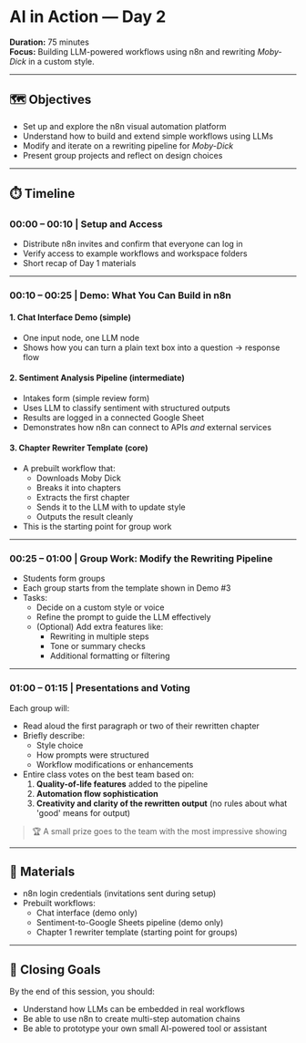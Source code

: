 # AI in Action — Day 2

**Duration:** 75 minutes  
**Focus:** Building LLM-powered workflows using n8n and rewriting *Moby-Dick* in a custom style.

---

## 🗺️ Objectives

- Set up and explore the n8n visual automation platform
- Understand how to build and extend simple workflows using LLMs
- Modify and iterate on a rewriting pipeline for *Moby-Dick*
- Present group projects and reflect on design choices

---

## ⏱️ Timeline

### 00:00 – 00:10 | Setup and Access
- Distribute n8n invites and confirm that everyone can log in
- Verify access to example workflows and workspace folders
- Short recap of Day 1 materials

---

### 00:10 – 00:25 | Demo: What You Can Build in n8n

#### 1. Chat Interface Demo (simple)
- One input node, one LLM node
- Shows how you can turn a plain text box into a question → response flow

#### 2. Sentiment Analysis Pipeline (intermediate)
- Intakes form (simple review form)
- Uses LLM to classify sentiment with structured outputs
- Results are logged in a connected Google Sheet
- Demonstrates how n8n can connect to APIs *and* external services

#### 3. Chapter Rewriter Template (core)
- A prebuilt workflow that:
  - Downloads Moby Dick
  - Breaks it into chapters
  - Extracts the first chapter
  - Sends it to the LLM with to update style
  - Outputs the result cleanly
- This is the starting point for group work

---

### 00:25 – 01:00 | Group Work: Modify the Rewriting Pipeline
- Students form groups
- Each group starts from the template shown in Demo #3
- Tasks:
  - Decide on a custom style or voice
  - Refine the prompt to guide the LLM effectively
  - (Optional) Add extra features like:
    - Rewriting in multiple steps
    - Tone or summary checks
    - Additional formatting or filtering

---

### 01:00 – 01:15 | Presentations and Voting
Each group will:
- Read aloud the first paragraph or two of their rewritten chapter
- Briefly describe:
  - Style choice
  - How prompts were structured
  - Workflow modifications or enhancements
- Entire class votes on the best team based on:
  1. **Quality-of-life features** added to the pipeline
  2. **Automation flow sophistication**
  3. **Creativity and clarity of the rewritten output** (no rules about what 'good' means for output)

> 🏆 A small prize goes to the team with the most impressive showing

---

## 🧰 Materials

- n8n login credentials (invitations sent during setup)
- Prebuilt workflows:
  - Chat interface (demo only)
  - Sentiment-to-Google Sheets pipeline (demo only)
  - Chapter 1 rewriter template (starting point for groups)

---

## 🧭 Closing Goals

By the end of this session, you should:
- Understand how LLMs can be embedded in real workflows
- Be able to use n8n to create multi-step automation chains
- Be able to prototype your own small AI-powered tool or assistant

